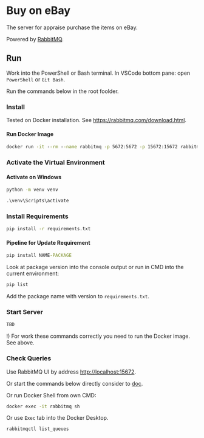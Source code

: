 # Buy on eBay

The server for appraise purchase the items on eBay.

Powered by [RabbitMQ](https://rabbitmq.com).

## Run

Work into the PowerShell or Bash terminal. In VSCode bottom pane: open `PowerShell` or `Git Bash`.

Run the commands below in the root foolder.

### Install

Tested on Docker installation. See <https://rabbitmq.com/download.html>.

#### Run Docker Image

```cmd
docker run -it --rm --name rabbitmq -p 5672:5672 -p 15672:15672 rabbitmq:3.12-management
```

### Activate the Virtual Environment

#### Activate on Windows

```cmd
python -m venv venv
```

```cmd
.\venv\Scripts\activate
```

### Install Requirements

```cmd
pip install -r requirements.txt
```

#### Pipeline for Update Requirement

```cmd
pip install NAME-PACKAGE
```

Look at package version into the console output or run in CMD into the current environment:

```cmd
pip list
```

Add the package name with version to `requirements.txt`.

### Start Server

```cmd
TBD
```

!) For work these commands correctly you need to run the Docker image. See above.

### Check Queries

Use RabbitMQ UI by address <http://localhost:15672>.

Or start the commands below directly consider to [doc](https://docs.docker.com/engine/reference/commandline/exec/).

Or run Docker Shell
from own CMD:

```cmd
docker exec -it rabbitmq sh
```

Or use `Exec` tab into the Docker Desktop.

```cmd
rabbitmqctl list_queues
```

